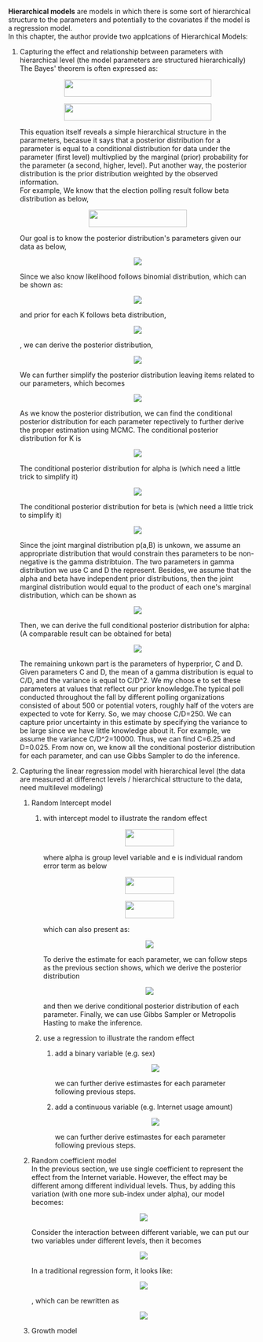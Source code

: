 **Hierarchical models** are models in which there is some sort of hierarchical structure to the parameters and potentially to the covariates if the model is a regression model.<br/>
In this chapter, the author provide two applcations of Hierarchical Models:

1. Capturing the effect and relationship between parameters with hierarchical level (the model parameters are structured hierarchically)<br/>
   The Bayes' theorem is often expressed as:<br/>
   <p align="center">
      <img src="https://render.githubusercontent.com/render/math?math=p(\theta|data) \propto p(data| \theta) \times p(\theta)" width="300" height="35"></p>
   <p align="center">
      <img src="https://render.githubusercontent.com/render/math?math=posterior \propto likelihood \times prior" width="300" height="35"></p>
   This equation itself reveals a simple hierarchical structure in the pararmeters, becasue it says that a posterior distribution for a parameter is equal to a conditional distribution for data under the parameter (first level) multivplied by the marginal (prior) probability for the parameter (a second, higher, level). Put another way, the posterior distribution is the prior distribution weighted by the observed information.<br/>
   For example,
   We know that the election polling result follow beta distribution as below,
   <p align="center">
      <img src="https://render.githubusercontent.com/render/math?math=x_i~Beta(\alpha, \beta, K)" width="200" height="35"></p>
   Our goal is to know the posterior distribution's parameters given our data as below,
   <p align="center">
      <img src="https://drive.google.com/uc?export=view&id=1V4dP23rIzLve2LyqheMLlx02XDXETIhU"></p>
   Since we also know likelihood follows binomial distribution, which can be shown as:
   <p align="center">
      <img src="https://drive.google.com/uc?export=view&id=1Y5unJ0ELkxKYsHiB7yNoZGQAYrJmIquB"></p>
   and prior for each K follows beta distribution, 
   <p align="center">
      <img src="https://drive.google.com/uc?export=view&id=1Bru45oJpgnUuA377YCdIx2nzeg7Revs9"></p>
   , we can derive the posterior distribution,
   <p align="center">
      <img src="https://drive.google.com/uc?export=view&id=1Kp4wMrmidR5uADF5apktOj8NW2Tu2W8k"></p>
   We can further simplify the posterior distribution leaving items related to our parameters, which becomes
   <p align="center">
      <img src="https://drive.google.com/uc?export=view&id=1_t6d3_gmOBs66o9HmT31N9i7r0fT9SU4"></p>
   As we know the posterior distribution, we can find the conditional posterior distribution for each parameter repectively to further derive the proper estimation using MCMC. The conditional posterior distribution for K is
   <p align="center">
      <img src="https://drive.google.com/uc?export=view&id=1TMK7avAtMBHTdg7JOQxSf4SNDx68uUJX"></p>
   The conditional posterior distribution for alpha is (which need a little trick to simplify it)
   <p align="center">
      <img src="https://drive.google.com/uc?export=view&id=13i1HNUsG8KYns4V031d5KSBsCvAm47Vw"></p>
   The conditional posterior distribution for beta is (which need a little trick to simplify it)
   <p align="center">
      <img src="https://drive.google.com/uc?export=view&id=1OQB_7dQcFOegk1gyLPFMCfnqdfID0SWU"></p>
   Since the joint marginal distribution p(a,B) is unkown, we assume an appropriate distribution that would constrain thes parameters to be non-negative is the gamma distribtuion. The two parameters in gamma distribution we use C and D the represent. Besides, we assume that the alpha and beta have independent prior distributions, then the joint marginal distribution would equal to the product of each one's marginal distribution, which can be shown as
   <p align="center">
      <img src="https://drive.google.com/uc?export=view&id=1S05qW8YbdBjzehXrB3kxil08FNPIlwHN"></p>
   Then, we can derive the full conditional posterior distribution for alpha: (A comparable result can be obtained for beta)
   <p align="center">
      <img src="https://drive.google.com/uc?export=view&id=1qqZFzwXwn1NhyvW92gGK0b8xg2SaQMJr"></p>
   The remaining unkown part is the parameters of hyperprior, C and D. Given parameters C and D, the mean of a gamma distribution is equal to C/D, and the variance is equal to C/D^2. We my choos e to set these parameters at values that reflect our prior knowledge.The typical poll conducted throughout the fall by different polling organizations consisted of about 500 or potential voters, roughly half of the voters are expected to vote for Kerry. So, we may choose C/D=250. We can capture prior uncertainty in this estimate by specifying the variance to be large since we have little knowledge about it. For example, we assume the variance C/D^2=10000. Thus, we can find C=6.25 and D=0.025. From now on, we know all the conditional posterior distribution for each parameter, and can use Gibbs Sampler to do the inference.<br/>  
   
   
2. Capturing the linear regression model with hierarchical level (the data are measured at differenct levels / hierarchical sttructure to the data, need multilevel modeling)<br/>
   1. Random Intercept model<br/>
      1. with intercept model to illustrate the random effect<br/>
         <p align="center">
         <img src="https://render.githubusercontent.com/render/math?math=y_{it}= \alpha_i + e_{it}" width="100" height="35"></p>
         where alpha is group level variable and e is individual random error term as below
         <p align="center">
         <img src="https://render.githubusercontent.com/render/math?math=\alpha_i ~ N(\alpha, \tau^2) " width="100" height="35"></p>
         <p align="center">
         <img src="https://render.githubusercontent.com/render/math?math=e_{it} ~ N(0, \sigma^2)" width="100" height="35"></p>
         which can also present as:
         <p align="center">
         <img src="https://drive.google.com/uc?export=view&id=1TU_rkJGLiiwHPIOPDNGr1B5pHAH30odb"></p>
         To derive the estimate for each parameter, we can follow steps as the previous section shows, which we derive the posterior distribution
         <p align="center">
         <img src="https://drive.google.com/uc?export=view&id=1BERmI2fzyEsUhVNQqEzd7j5Zpdo56V7v"></p>
         and then we derive conditional posterior distribution of each parameter. Finally, we can use Gibbs Sampler or Metropolis Hasting to make the inference.   
      
      2. use a regression to illustrate the random effect
         1. add a binary variable (e.g. sex)
            <p align="center">
            <img src="https://drive.google.com/uc?export=view&id=1a_ndUpPRjMFkKGJ1N4I8Rw-2iaX1sZ9v"></p>
            we can further derive estimastes for each parameter following previous steps. 
         
         2. add a continuous variable (e.g. Internet usage amount)
            <p align="center">
            <img src="https://drive.google.com/uc?export=view&id=1cHHzSNwadBmGOB0lHBEQpbRw2_Gcvke7"></p>
            we can further derive estimastes for each parameter following previous steps.
      
   2. Random coefficient model<br/>
   In the previous section, we use single coefficient to represent the effect from the Internet variable. However, the effect may be different among different individual levels. Thus, by adding this variation (with one more sub-index under alpha), our model becomes:
      <p align="center">
      <img src="https://drive.google.com/uc?export=view&id=1yNg-Ilx1cWA1uq3qLq4ezu3H3qGVtYHi"></p>   
      Consider the interaction between different variable, we can put our two variables under different levels, then it becomes
      <p align="center">
      <img src="https://drive.google.com/uc?export=view&id=1f5a1dUjaQy-rm4eEIgR_9pFtqfzRFeiR"></p>  
      In a traditional regression form, it looks like:
      <p align="center">
      <img src="https://drive.google.com/uc?export=view&id=1f5a1dUjaQy-rm4eEIgR_9pFtqfzRFeiR"></p>  
      , which can be rewritten as
      <p align="center">
      <img src="https://drive.google.com/uc?export=view&id=1f5a1dUjaQy-rm4eEIgR_9pFtqfzRFeiR"></p>  
   3. Growth model<br/>
   
   
   
